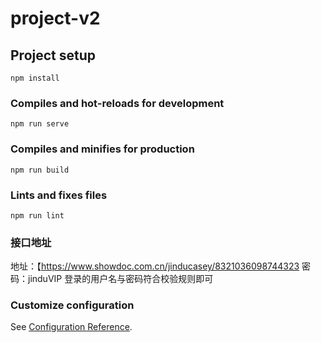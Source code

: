 # project-v2

## Project setup
```
npm install
```

### Compiles and hot-reloads for development
```
npm run serve
```

### Compiles and minifies for production
```
npm run build
```

### Lints and fixes files
```
npm run lint
```

### 接口地址
地址：【https://www.showdoc.com.cn/jinducasey/8321036098744323
密码：jinduVIP
登录的用户名与密码符合校验规则即可

### Customize configuration
See [Configuration Reference](https://cli.vuejs.org/config/).

